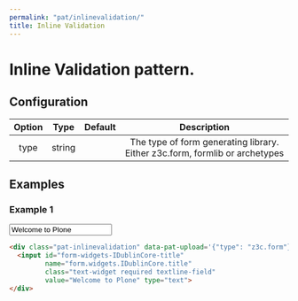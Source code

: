 ```yaml
---
permalink: "pat/inlinevalidation/"
title: Inline Validation
---
```


# Inline Validation pattern.

## Configuration

| Option | Type | Default | Description |
|:-:|:-:|:-:|:-:|
| type | string |  | The type of form generating library. Either z3c.form, formlib or archetypes |


## Examples

### Example 1

<div class="pat-inlinevalidation" data-pat-upload='{"type": "z3c.form"}'>
  <input id="form-widgets-IDublinCore-title"
         name="form.widgets.IDublinCore.title"
         class="text-widget required textline-field"
         value="Welcome to Plone" type="text">
</div>

```html
<div class="pat-inlinevalidation" data-pat-upload='{"type": "z3c.form"}'>
  <input id="form-widgets-IDublinCore-title"
         name="form.widgets.IDublinCore.title"
         class="text-widget required textline-field"
         value="Welcome to Plone" type="text">
</div>
```
